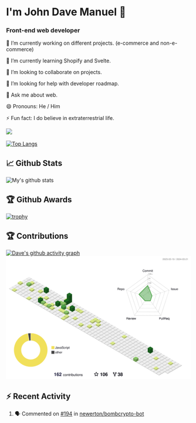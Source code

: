 # I'm John Dave Manuel 👋

### Front-end web developer


🔭 I’m currently working on different projects. (e-commerce and non-e-commerce)

🌱 I’m currently learning Shopify and Svelte.

👯 I’m looking to collaborate on projects.

🤔 I’m looking for help with developer roadmap.

💬 Ask me about web.

😄 Pronouns: He / Him

⚡ Fun fact:  I do believe in extraterrestrial life.

 ![](https://komarev.com/ghpvc/?username=johndavemanuel)


[![Top Langs](https://github-readme-stats.vercel.app/api/top-langs/?username=johndavemanuel&layout=compact)](https://github.com/anuraghazra/github-readme-stats)

## :chart_with_upwards_trend: Github Stats
![My's github stats](https://github-readme-stats.vercel.app/api?username=johndavemanuel&show_icons=true)

## :trophy: Github Awards
[![trophy](https://github-profile-trophy.vercel.app/?username=johndavemanuel)](https://github.com/ryo-ma/github-profile-trophy)

## :trophy: Contributions
[![Dave's github activity graph](https://activity-graph.herokuapp.com/graph?username=johndavemanuel&theme=github)](https://github.com/ashutosh00710/github-readme-activity-graph)
![](./profile-3d-contrib/profile-green-animate.svg)

## :zap: Recent Activity
<!--START_SECTION:activity-->
1. 🗣 Commented on [#194](https://github.com/newerton/bombcrypto-bot/issues/194) in [newerton/bombcrypto-bot](https://github.com/newerton/bombcrypto-bot)
<!--END_SECTION:activity-->
